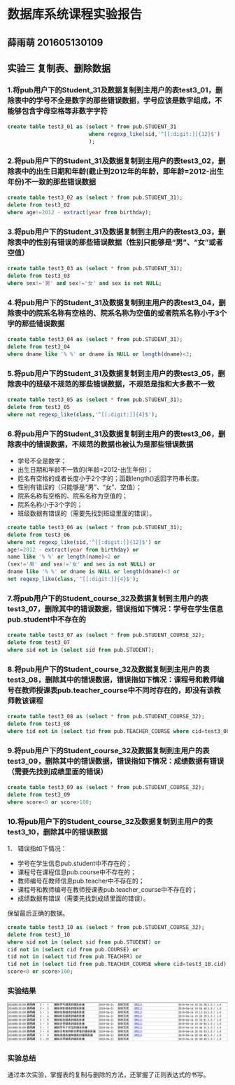 # 数据库系统课程实验报告

## 薛雨萌 201605130109

## 实验三 复制表、删除数据

### 1.将pub用户下的Student_31及数据复制到主用户的表test3_01，删除表中的学号不全是数字的那些错误数据，学号应该是数字组成，不能够包含字母空格等非数字字符

~~~sql
create table test3_01 as (select * from pub.STUDENT_31
                          where regexp_like(sid,'^[[:digit:]]{12}$')
                          );
~~~

### 2.将pub用户下的Student_31及数据复制到主用户的表test3_02，删除表中的出生日期和年龄(截止到2012年的年龄，即年龄=2012-出生年份)不一致的那些错误数据

~~~sql
create table test3_02 as (select * from pub.STUDENT_31);
delete from test3_02
where age!=2012 - extract(year from birthday);
~~~

### 3.将pub用户下的Student_31及数据复制到主用户的表test3_03，删除表中的性别有错误的那些错误数据（性别只能够是“男”、“女”或者空值）

~~~sql
create table test3_03 as (select * from pub.STUDENT_31);
delete from test3_03
where sex!='男' and sex!='女' and sex is not NULL;
~~~

### 4.将pub用户下的Student_31及数据复制到主用户的表test3_04，删除表中的院系名称有空格的、院系名称为空值的或者院系名称小于3个字的那些错误数据

~~~sql
create table test3_04 as (select * from pub.STUDENT_31);
delete from test3_04
where dname like '% %' or dname is NULL or length(dname)<3;
~~~

### 5.将pub用户下的Student_31及数据复制到主用户的表test3_05，删除表中的班级不规范的那些错误数据，不规范是指和大多数不一致

~~~sql
create table test3_05 as (select * from pub.STUDENT_31);
delete from test3_05
where not regexp_like(class,'^[[:digit:]]{4}$');
~~~

### 6.将pub用户下的Student_31及数据复制到主用户的表test3_06，删除表中的错误数据，不规范的数据也被认为是那些错误数据

* 学号不全是数字；
* 出生日期和年龄不一致的(年龄=2012-出生年份)；
* 姓名有空格的或者长度小于2个字的；函数length()返回字符串长度。
* 性别有错误的（只能够是“男”、“女”、空值）；
* 院系名称有空格的、院系名称为空值的；
* 院系名称小于3个字的；
* 班级数据有错误的（需要先找到班级里面的错误）。

~~~sql
create table test3_06 as (select * from pub.STUDENT_31);
delete from test3_06
where not regexp_like(sid,'^[[:digit:]]{12}$') or
age!=2012 - extract(year from birthday) or
name like '% %' or length(name)<2 or
(sex!='男' and sex!='女' and sex is not NULL) or
dname like '% %' or dname is NULL or length(dname)<3 or
not regexp_like(class,'^[[:digit:]]{4}$');
~~~

### 7.将pub用户下的Student_course_32及数据复制到主用户的表test3_07，删除其中的错误数据，错误指如下情况：学号在学生信息pub.student中不存在的

~~~sql
create table test3_07 as (select * from pub.STUDENT_COURSE_32);
delete from test3_07
where sid not in (select sid from pub.STUDENT);
~~~

### 8.将pub用户下的Student_course_32及数据复制到主用户的表test3_08，删除其中的错误数据，错误指如下情况：课程号和教师编号在教师授课表pub.teacher_course中不同时存在的，即没有该教师教该课程

~~~sql
create table test3_08 as (select * from pub.STUDENT_COURSE_32);
delete from test3_08
where tid not in (select tid from pub.TEACHER_COURSE where cid=test3_08.cid);
~~~

### 9.将pub用户下的Student_course_32及数据复制到主用户的表test3_09，删除其中的错误数据，错误指如下情况：成绩数据有错误（需要先找到成绩里面的错误）

~~~sql
create table test3_09 as (select * from pub.STUDENT_COURSE_32);
delete from test3_09
where score<0 or score>100;
~~~

### 10.将pub用户下的Student_course_32及数据复制到主用户的表test3_10，删除其中的错误数据

1． 错误指如下情况：

* 学号在学生信息pub.student中不存在的；
* 课程号在课程信息pub.course中不存在的；
* 教师编号在教师信息pub.teacher中不存在的；
* 课程号和教师编号在教师授课表pub.teacher_course中不存在的；
* 成绩数据有错误（需要先找到成绩里面的错误）。

保留最后正确的数据。

~~~sql
create table test3_10 as (select * from pub.STUDENT_COURSE_32);
delete from test3_10
where sid not in (select sid from pub.STUDENT) or
cid not in (select cid from pub.COURSE) or
tid not in (select tid from pub.TEACHER) or
tid not in (select tid from pub.TEACHER_COURSE where cid=test3_10.cid) or
score<0 or score>100;
~~~

### 实验结果

![1554624576198](1.png)

### 实验总结

通过本次实验，掌握表的复制与删除的方法，还掌握了正则表达式的书写。